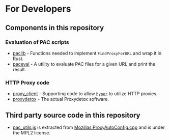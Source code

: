 # For Developers

## Components in this repository

### Evaluation of PAC scripts

- [paclib](./paclib/) - Functions needed to implement `FindProxyForURL` and wrap
  it in Rust.
- [paceval](./paceval/) - A utility to evaluate PAC files for a given URL and
  print the result.

### HTTP Proxy code

- [proxy_client](./proxy_client/) - Supporting code to allow [`hyper`][hyper] to
  utilize HTTP proxies.
- [proxydetox](./proxydetox/) - The actual Proxydetox software.

[windows-rs]: https://github.com/microsoft/windows-rs "Rust for the Windows SDK"
[hyper]: https://github.com/hyperium/hyper "A fast and correct HTTP implementation for Rust"

## Third party source code in this repository

- [pac_utils.js](paclib/src/pac_utils.js) is extracted from
  [Mozillas ProxyAutoConfig.cpp](https://dxr.mozilla.org/mozilla-central/source/netwerk/base/ProxyAutoConfig.cpp)
  and is under the MPL2 license.
